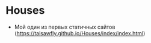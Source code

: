# Houses
* Мой один из первых статичных сайтов (https://taisawfly.github.io/Houses/index/index.html)
